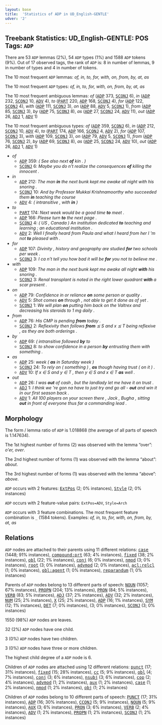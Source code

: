 ```yaml
---
layout: base
title:  'Statistics of ADP in UD_English-GENTLE'
udver: '2'
---
```


## Treebank Statistics: UD_English-GENTLE: POS Tags: `ADP`

There are 53 `ADP` lemmas (2%), 54 `ADP` types (1%) and 1588 `ADP` tokens (9%).
Out of 17 observed tags, the rank of `ADP` is: 8 in number of lemmas, 9 in number of types and 4 in number of tokens.

The 10 most frequent `ADP` lemmas: <em>of, in, to, for, with, on, from, by, at, as</em>

The 10 most frequent `ADP` types:  <em>of, in, to, for, with, on, from, by, at, as</em>

The 10 most frequent ambiguous lemmas: <em>of</em> (<tt><a href="en_gentle-pos-ADP.html">ADP</a></tt> 373, <tt><a href="en_gentle-pos-SCONJ.html">SCONJ</a></tt> 6), <em>in</em> (<tt><a href="en_gentle-pos-ADP.html">ADP</a></tt> 232, <tt><a href="en_gentle-pos-SCONJ.html">SCONJ</a></tt> 10, <tt><a href="en_gentle-pos-ADV.html">ADV</a></tt> 4), <em>to</em> (<tt><a href="en_gentle-pos-PART.html">PART</a></tt> 220, <tt><a href="en_gentle-pos-ADP.html">ADP</a></tt> 168, <tt><a href="en_gentle-pos-SCONJ.html">SCONJ</a></tt> 4), <em>for</em> (<tt><a href="en_gentle-pos-ADP.html">ADP</a></tt> 122, <tt><a href="en_gentle-pos-SCONJ.html">SCONJ</a></tt> 4), <em>with</em> (<tt><a href="en_gentle-pos-ADP.html">ADP</a></tt> 111, <tt><a href="en_gentle-pos-SCONJ.html">SCONJ</a></tt> 3), <em>on</em> (<tt><a href="en_gentle-pos-ADP.html">ADP</a></tt> 88, <tt><a href="en_gentle-pos-ADV.html">ADV</a></tt> 5, <tt><a href="en_gentle-pos-SCONJ.html">SCONJ</a></tt> 1), <em>from</em> (<tt><a href="en_gentle-pos-ADP.html">ADP</a></tt> 85, <tt><a href="en_gentle-pos-SCONJ.html">SCONJ</a></tt> 3), <em>by</em> (<tt><a href="en_gentle-pos-ADP.html">ADP</a></tt> 75, <tt><a href="en_gentle-pos-SCONJ.html">SCONJ</a></tt> 8), <em>as</em> (<tt><a href="en_gentle-pos-ADP.html">ADP</a></tt> 27, <tt><a href="en_gentle-pos-SCONJ.html">SCONJ</a></tt> 24, <tt><a href="en_gentle-pos-ADV.html">ADV</a></tt> 11), <em>out</em> (<tt><a href="en_gentle-pos-ADP.html">ADP</a></tt> 26, <tt><a href="en_gentle-pos-ADJ.html">ADJ</a></tt> 1, <tt><a href="en_gentle-pos-ADV.html">ADV</a></tt> 1)

The 10 most frequent ambiguous types:  <em>of</em> (<tt><a href="en_gentle-pos-ADP.html">ADP</a></tt> 359, <tt><a href="en_gentle-pos-SCONJ.html">SCONJ</a></tt> 6), <em>in</em> (<tt><a href="en_gentle-pos-ADP.html">ADP</a></tt> 212, <tt><a href="en_gentle-pos-SCONJ.html">SCONJ</a></tt> 10, <tt><a href="en_gentle-pos-ADV.html">ADV</a></tt> 4), <em>to</em> (<tt><a href="en_gentle-pos-PART.html">PART</a></tt> 174, <tt><a href="en_gentle-pos-ADP.html">ADP</a></tt> 166, <tt><a href="en_gentle-pos-SCONJ.html">SCONJ</a></tt> 4, <tt><a href="en_gentle-pos-ADV.html">ADV</a></tt> 2), <em>for</em> (<tt><a href="en_gentle-pos-ADP.html">ADP</a></tt> 107, <tt><a href="en_gentle-pos-SCONJ.html">SCONJ</a></tt> 3), <em>with</em> (<tt><a href="en_gentle-pos-ADP.html">ADP</a></tt> 109, <tt><a href="en_gentle-pos-SCONJ.html">SCONJ</a></tt> 3), <em>on</em> (<tt><a href="en_gentle-pos-ADP.html">ADP</a></tt> 79, <tt><a href="en_gentle-pos-ADV.html">ADV</a></tt> 5, <tt><a href="en_gentle-pos-SCONJ.html">SCONJ</a></tt> 1), <em>from</em> (<tt><a href="en_gentle-pos-ADP.html">ADP</a></tt> 76, <tt><a href="en_gentle-pos-SCONJ.html">SCONJ</a></tt> 2), <em>by</em> (<tt><a href="en_gentle-pos-ADP.html">ADP</a></tt> 69, <tt><a href="en_gentle-pos-SCONJ.html">SCONJ</a></tt> 8), <em>as</em> (<tt><a href="en_gentle-pos-ADP.html">ADP</a></tt> 25, <tt><a href="en_gentle-pos-SCONJ.html">SCONJ</a></tt> 24, <tt><a href="en_gentle-pos-ADV.html">ADV</a></tt> 10), <em>out</em> (<tt><a href="en_gentle-pos-ADP.html">ADP</a></tt> 26, <tt><a href="en_gentle-pos-ADJ.html">ADJ</a></tt> 1, <tt><a href="en_gentle-pos-ADV.html">ADV</a></tt> 1)


* <em>of</em>
  * <tt><a href="en_gentle-pos-ADP.html">ADP</a></tt> 359: <em>( See also next <b>of</b> kin . )</em>
  * <tt><a href="en_gentle-pos-SCONJ.html">SCONJ</a></tt> 6: <em>Maybe you do n't realize the consequences <b>of</b> killing the innocent .</em>
* <em>in</em>
  * <tt><a href="en_gentle-pos-ADP.html">ADP</a></tt> 212: <em>The man <b>in</b> the next bunk kept me awake all night with his snoring .</em>
  * <tt><a href="en_gentle-pos-SCONJ.html">SCONJ</a></tt> 10: <em>And by Professor Mukkai Krishnamoorthy who succeeded them <b>in</b> teaching the course</em>
  * <tt><a href="en_gentle-pos-ADV.html">ADV</a></tt> 4: <em>( intransitive , with <b>in</b> )</em>
* <em>to</em>
  * <tt><a href="en_gentle-pos-PART.html">PART</a></tt> 174: <em>Next week would be a good time <b>to</b> meet .</em>
  * <tt><a href="en_gentle-pos-ADP.html">ADP</a></tt> 166: <em>Please turn <b>to</b> the next page .</em>
  * <tt><a href="en_gentle-pos-SCONJ.html">SCONJ</a></tt> 4: <em>( US , Canada ) An institution dedicated <b>to</b> teaching and learning ; an educational institution .</em>
  * <tt><a href="en_gentle-pos-ADV.html">ADV</a></tt> 2: <em>Well I finally heard from Paula and what I heard from her I 'm not <b>to</b> pleased with .</em>
* <em>for</em>
  * <tt><a href="en_gentle-pos-ADP.html">ADP</a></tt> 107: <em>Divinity , history and geography are studied <b>for</b> two schools per week .</em>
  * <tt><a href="en_gentle-pos-SCONJ.html">SCONJ</a></tt> 3: <em>I ca n't tell you how bad it will be <b>for</b> you not to believe me .</em>
* <em>with</em>
  * <tt><a href="en_gentle-pos-ADP.html">ADP</a></tt> 109: <em>The man in the next bunk kept me awake all night <b>with</b> his snoring .</em>
  * <tt><a href="en_gentle-pos-SCONJ.html">SCONJ</a></tt> 3: <em>Renal transplant is noted in the right lower quadrant <b>with</b> a scar present .</em>
* <em>on</em>
  * <tt><a href="en_gentle-pos-ADP.html">ADP</a></tt> 79: <em>Confidence in or reliance <b>on</b> some person or quality .</em>
  * <tt><a href="en_gentle-pos-ADV.html">ADV</a></tt> 5: <em>Shot comes <b>on</b> through , not able to get it done as of yet .</em>
  * <tt><a href="en_gentle-pos-SCONJ.html">SCONJ</a></tt> 1: <em>We will plan <b>on</b> putting him back on the Valtrex and decreasing his steroids to 1 mg daily .</em>
* <em>from</em>
  * <tt><a href="en_gentle-pos-ADP.html">ADP</a></tt> 76: <em>His CMP is pending <b>from</b> today .</em>
  * <tt><a href="en_gentle-pos-SCONJ.html">SCONJ</a></tt> 2: <em>Reflexivity then follows <b>from</b> ⪯ S and x ⪯ T being reflexive , as they are both orderings .</em>
* <em>by</em>
  * <tt><a href="en_gentle-pos-ADP.html">ADP</a></tt> 69: <em>( intransitive followed <b>by</b> to</em>
  * <tt><a href="en_gentle-pos-SCONJ.html">SCONJ</a></tt> 8: <em>to show confidence in a person <b>by</b> entrusting them with something .</em>
* <em>as</em>
  * <tt><a href="en_gentle-pos-ADP.html">ADP</a></tt> 25: <em>week ( <b>as</b> in Saturday week )</em>
  * <tt><a href="en_gentle-pos-SCONJ.html">SCONJ</a></tt> 24: <em>To rely on ( something ) , <b>as</b> though having trust ( on it ) .</em>
  * <tt><a href="en_gentle-pos-ADV.html">ADV</a></tt> 10: <em>If x ∈ S and y ∈ T , then y ∈ S and x ∈ T <b>as</b> well .</em>
* <em>out</em>
  * <tt><a href="en_gentle-pos-ADP.html">ADP</a></tt> 26: <em>I was <b>out</b> of cash , but the landlady let me have it on trust .</em>
  * <tt><a href="en_gentle-pos-ADJ.html">ADJ</a></tt> 1: <em>I think we 're gon na have to just try and go all - <b>out</b> and win it in our first season back .</em>
  * <tt><a href="en_gentle-pos-ADV.html">ADV</a></tt> 1: <em>All 100 players on your screen there , Jack , Bugha , sitting <b>out</b> in front of everyone thus far a commanding lead .</em>

## Morphology

The form / lemma ratio of `ADP` is 1.018868 (the average of all parts of speech is 1.147634).

The 1st highest number of forms (2) was observed with the lemma “over”: <em>o'er, over</em>.

The 2nd highest number of forms (1) was observed with the lemma “about”: <em>about</em>.

The 3rd highest number of forms (1) was observed with the lemma “above”: <em>above</em>.

`ADP` occurs with 2 features: <tt><a href="en_gentle-feat-ExtPos.html">ExtPos</a></tt> (2; 0% instances), <tt><a href="en_gentle-feat-Style.html">Style</a></tt> (2; 0% instances)

`ADP` occurs with 2 feature-value pairs: `ExtPos=ADV`, `Style=Arch`

`ADP` occurs with 3 feature combinations.
The most frequent feature combination is `_` (1584 tokens).
Examples: <em>of, in, to, for, with, on, from, by, at, as</em>


## Relations

`ADP` nodes are attached to their parents using 11 different relations: <tt><a href="en_gentle-dep-case.html">case</a></tt> (1448; 91% instances), <tt><a href="en_gentle-dep-compound-prt.html">compound:prt</a></tt> (63; 4% instances), <tt><a href="en_gentle-dep-fixed.html">fixed</a></tt> (38; 2% instances), <tt><a href="en_gentle-dep-obl.html">obl</a></tt> (22; 1% instances), <tt><a href="en_gentle-dep-conj.html">conj</a></tt> (6; 0% instances), <tt><a href="en_gentle-dep-nmod.html">nmod</a></tt> (3; 0% instances), <tt><a href="en_gentle-dep-root.html">root</a></tt> (3; 0% instances), <tt><a href="en_gentle-dep-advmod.html">advmod</a></tt> (2; 0% instances), <tt><a href="en_gentle-dep-acl-relcl.html">acl:relcl</a></tt> (1; 0% instances), <tt><a href="en_gentle-dep-obl-agent.html">obl:agent</a></tt> (1; 0% instances), <tt><a href="en_gentle-dep-reparandum.html">reparandum</a></tt> (1; 0% instances)

Parents of `ADP` nodes belong to 13 different parts of speech: <tt><a href="en_gentle-pos-NOUN.html">NOUN</a></tt> (1057; 67% instances), <tt><a href="en_gentle-pos-PROPN.html">PROPN</a></tt> (204; 13% instances), <tt><a href="en_gentle-pos-PRON.html">PRON</a></tt> (84; 5% instances), <tt><a href="en_gentle-pos-VERB.html">VERB</a></tt> (83; 5% instances), <tt><a href="en_gentle-pos-ADJ.html">ADJ</a></tt> (37; 2% instances), <tt><a href="en_gentle-pos-ADV.html">ADV</a></tt> (32; 2% instances), <tt><a href="en_gentle-pos-NUM.html">NUM</a></tt> (25; 2% instances), <tt><a href="en_gentle-pos-X.html">X</a></tt> (25; 2% instances), <tt><a href="en_gentle-pos-ADP.html">ADP</a></tt> (16; 1% instances), <tt><a href="en_gentle-pos-SYM.html">SYM</a></tt> (12; 1% instances), <tt><a href="en_gentle-pos-DET.html">DET</a></tt> (7; 0% instances),  (3; 0% instances), <tt><a href="en_gentle-pos-SCONJ.html">SCONJ</a></tt> (3; 0% instances)

1550 (98%) `ADP` nodes are leaves.

32 (2%) `ADP` nodes have one child.

3 (0%) `ADP` nodes have two children.

3 (0%) `ADP` nodes have three or more children.

The highest child degree of a `ADP` node is 6.

Children of `ADP` nodes are attached using 12 different relations: <tt><a href="en_gentle-dep-punct.html">punct</a></tt> (17; 31% instances), <tt><a href="en_gentle-dep-fixed.html">fixed</a></tt> (15; 28% instances), <tt><a href="en_gentle-dep-cc.html">cc</a></tt> (5; 9% instances), <tt><a href="en_gentle-dep-obl.html">obl</a></tt> (4; 7% instances), <tt><a href="en_gentle-dep-conj.html">conj</a></tt> (3; 6% instances), <tt><a href="en_gentle-dep-nsubj.html">nsubj</a></tt> (3; 6% instances), <tt><a href="en_gentle-dep-cop.html">cop</a></tt> (2; 4% instances), <tt><a href="en_gentle-dep-advmod.html">advmod</a></tt> (1; 2% instances), <tt><a href="en_gentle-dep-aux.html">aux</a></tt> (1; 2% instances), <tt><a href="en_gentle-dep-case.html">case</a></tt> (1; 2% instances), <tt><a href="en_gentle-dep-nmod.html">nmod</a></tt> (1; 2% instances), <tt><a href="en_gentle-dep-obj.html">obj</a></tt> (1; 2% instances)

Children of `ADP` nodes belong to 10 different parts of speech: <tt><a href="en_gentle-pos-PUNCT.html">PUNCT</a></tt> (17; 31% instances), <tt><a href="en_gentle-pos-ADP.html">ADP</a></tt> (16; 30% instances), <tt><a href="en_gentle-pos-CCONJ.html">CCONJ</a></tt> (5; 9% instances), <tt><a href="en_gentle-pos-NOUN.html">NOUN</a></tt> (5; 9% instances), <tt><a href="en_gentle-pos-AUX.html">AUX</a></tt> (3; 6% instances), <tt><a href="en_gentle-pos-PRON.html">PRON</a></tt> (3; 6% instances), <tt><a href="en_gentle-pos-VERB.html">VERB</a></tt> (2; 4% instances), <tt><a href="en_gentle-pos-ADV.html">ADV</a></tt> (1; 2% instances), <tt><a href="en_gentle-pos-PROPN.html">PROPN</a></tt> (1; 2% instances), <tt><a href="en_gentle-pos-SCONJ.html">SCONJ</a></tt> (1; 2% instances)


